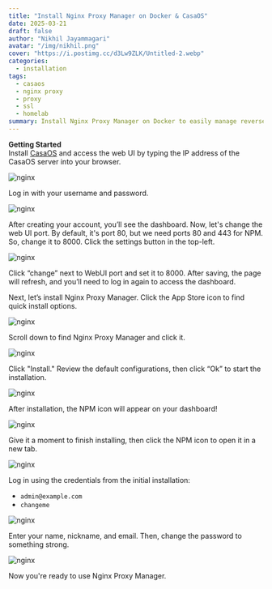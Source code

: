 ```yaml
---
title: "Install Nginx Proxy Manager on Docker & CasaOS"
date: 2025-03-21
draft: false
author: "Nikhil Jayammagari"
avatar: "/img/nikhil.png"
cover: "https://i.postimg.cc/d3Lw9ZLK/Untitled-2.webp"
categories:
  - installation
tags:
  - casaos
  - nginx proxy
  - proxy
  - ssl
  - homelab
summary: Install Nginx Proxy Manager on Docker to easily manage reverse proxies with a web-based UI. Simplify SSL, domain routing.
---
```


**Getting Started**  
Install [CasaOS](https://blog.thopmedia.com/posts/casa-os-install/) and access the web UI by typing the IP address of the CasaOS server into your browser.

![nginx](https://i0.wp.com/kurisucode.com/wp-content/uploads/2023/05/Screenshot-2023-05-21-at-12.16.58-PM-min.png?resize=1024%2C653&ssl=1)

Log in with your username and password.

![nginx](https://i0.wp.com/kurisucode.com/wp-content/uploads/2023/05/Screenshot-2023-05-21-at-12.27.42-PM-min.png?resize=1024%2C653&ssl=1)

After creating your account, you’ll see the dashboard. Now, let's change the web UI port. By default, it's port 80, but we need ports 80 and 443 for NPM. So, change it to 8000. Click the settings button in the top-left.

![nginx](https://i0.wp.com/kurisucode.com/wp-content/uploads/2023/05/Screenshot-2023-05-21-at-12.27.54-PM-min.png?resize=1024%2C653&ssl=1)

Click “change” next to WebUI port and set it to 8000. After saving, the page will refresh, and you’ll need to log in again to access the dashboard.

Next, let’s install Nginx Proxy Manager. Click the App Store icon to find quick install options.

![nginx](https://i0.wp.com/kurisucode.com/wp-content/uploads/2023/05/Screenshot-2023-05-21-at-12.28.32-PM-min.png?resize=1024%2C653&ssl=1)

Scroll down to find Nginx Proxy Manager and click it.

![nginx](https://i0.wp.com/kurisucode.com/wp-content/uploads/2023/05/Screenshot-2023-05-21-at-12.28.43-PM-min.png?resize=1024%2C653&ssl=1)

Click "Install." Review the default configurations, then click “Ok” to start the installation.

![nginx](https://i0.wp.com/kurisucode.com/wp-content/uploads/2023/05/Screenshot-2023-05-21-at-12.28.52-PM-min.png?resize=1024%2C653&ssl=1)

After installation, the NPM icon will appear on your dashboard!

![nginx](https://i0.wp.com/kurisucode.com/wp-content/uploads/2023/05/Screenshot-2023-05-21-at-12.31.24-PM-min.png?resize=1024%2C653&ssl=1)

Give it a moment to finish installing, then click the NPM icon to open it in a new tab.

![nginx](https://i0.wp.com/kurisucode.com/wp-content/uploads/2023/05/Screenshot-2023-05-21-at-12.51.30-PM.png?resize=1024%2C653&ssl=1)

Log in using the credentials from the initial installation:

- `admin@example.com`  
- `changeme`

![nginx](https://i0.wp.com/kurisucode.com/wp-content/uploads/2023/05/Screenshot-2023-05-21-at-12.51.38-PM.png?resize=1024%2C653&ssl=1)

Enter your name, nickname, and email. Then, change the password to something strong.

![nginx](https://i0.wp.com/kurisucode.com/wp-content/uploads/2023/05/Screenshot-2023-05-21-at-12.52.57-PM.png?resize=1024%2C653&ssl=1)

Now you're ready to use Nginx Proxy Manager.

